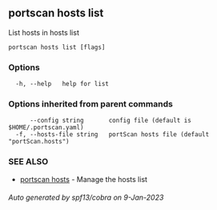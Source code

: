 ## portscan hosts list

List hosts in hosts list

```
portscan hosts list [flags]
```

### Options

```
  -h, --help   help for list
```

### Options inherited from parent commands

```
      --config string       config file (default is $HOME/.portscan.yaml)
  -f, --hosts-file string   portScan hosts file (default "portScan.hosts")
```

### SEE ALSO

* [portscan hosts](portscan_hosts.md)	 - Manage the hosts list

###### Auto generated by spf13/cobra on 9-Jan-2023
